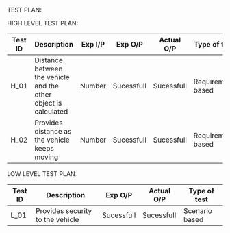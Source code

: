 
TEST PLAN:

HIGH LEVEL TEST PLAN:

| Test ID    | Description                                                       | Exp I/P               | Exp O/P     |Actual O/P | Type of test     |
|---------   |---------------------------                                        |-----------            |------------ |---------- | -------------    |
|   H_01     |Distance between the vehicle and the other object is calculated    | Number                |Sucessfull   |Sucessfull |Requirement based |
|   H_02     | Provides distance as the vehicle keeps moving                     | Number                |Sucessfull   |Sucessfull |Requirement based |







LOW LEVEL TEST PLAN:




| Test ID    | Description                          | Exp O/P     |Actual O/P | Type of test  |
|---------   |---------------------------           |------------ |---------- | ------------- |
|   L_01     | Provides security to the vehicle     |Sucessfull   |Sucessfull |Scenario based |



